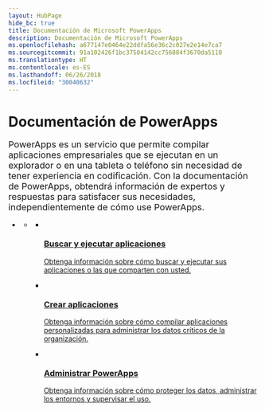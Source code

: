 ```yaml
---
layout: HubPage
hide_bc: true
title: Documentación de Microsoft PowerApps
description: Documentación de Microsoft PowerApps
ms.openlocfilehash: a677147e0464e22ddfa56e36c2c027e2e14e7ca7
ms.sourcegitcommit: 91a102426f1bc37504142cc756884f3670da5110
ms.translationtype: HT
ms.contentlocale: es-ES
ms.lasthandoff: 06/26/2018
ms.locfileid: "30040632"
---
```

<div id="main" class="v2">
    <div class="container">
        <h1>Documentación de PowerApps</h1>
        <p style="font-size: 1.12rem;margin-bottom: 1rem;">PowerApps es un servicio que permite compilar aplicaciones empresariales que se ejecutan en un explorador o en una tableta o teléfono sin necesidad de tener experiencia en codificación. Con la documentación de PowerApps, obtendrá información de expertos y respuestas para satisfacer sus necesidades, independientemente de cómo use PowerApps.</p>
        <ul class="pivots">
            <li>
                <a href="#home"></a>
                <ul id="home">
                    <li>
                        <a href="#home-all"></a>
                        <ul id="home-all" class="cardsM cols cols3">
                            <li>
                                <a href="./user/index.md">
                                    <div class="cardSize">
                                        <div class="cardPadding">
                                            <div class="card">
                                                <div class="cardImageOuter">
                                                    <div class="cardImage">
                                                        <img src="media/index/user.svg" alt="" />
                                                    </div>
                                                </div>
                                                <div class="cardText">
                                                    <h3>Buscar y ejecutar aplicaciones</h3>
                                                    <p>Obtenga información sobre cómo buscar y ejecutar sus aplicaciones o las que comparten con usted.</p>
                                                </div>
                                            </div>
                                        </div>
                                    </div>
                                </a>
                            </li>
                            <li>
                                <a href="./maker/index.md">
                                    <div class="cardSize">
                                        <div class="cardPadding">
                                            <div class="card">
                                                <div class="cardImageOuter">
                                                    <div class="cardImage">
                                                        <img src="media/index/maker.svg" alt="" />
                                                    </div>
                                                </div>
                                                <div class="cardText">
                                                    <h3>Crear aplicaciones</h3>
                                                    <p>Obtenga información sobre cómo compilar aplicaciones personalizadas para administrar los datos críticos de la organización.</p>
                                                </div>
                                            </div>
                                        </div>
                                    </div>
                                </a>
                            </li>
                            <li>
                                <a href="./administrator/index.md">
                                    <div class="cardSize">
                                        <div class="cardPadding">
                                            <div class="card">
                                                <div class="cardImageOuter">
                                                    <div class="cardImage">
                                                        <img src="media/index/admin.svg" alt="" />
                                                    </div>
                                                </div>
                                                <div class="cardText">
                                                    <h3>Administrar PowerApps</h3>
                                                    <p>Obtenga información sobre cómo proteger los datos, administrar los entornos y supervisar el uso.</p>
                                                </div>
                                            </div>
                                        </div>
                                    </div>
                                </a>
                            </li>
                        </ul>
                    </li>
                </ul>
            </li>
        </ul>
    </div>
</div>